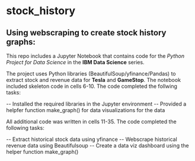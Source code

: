 # stock_history
## Using webscraping to create stock history graphs:

This repo includes a Jupyter Notebook that contains code for the *Python Project for Data Science* in the **IBM Data Science** series.

The project uses Python libraries (BeautifulSoup/yfinance/Pandas) to extract stock and revenue data for **Tesla** and **GameStop**. The notebook included skeleton code in cells 6-10. The code completed the follwing tasks:

-- Installed the required libraries in the Jupyter environment
-- Provided a helpfer function make_graph() for data visualizations for the data

All additional code was written in cells 11-35. The code completed the following tasks:

-- Extract historical stock data using yfinance
-- Webscrape historical revenue data using Beautifulsoup
-- Create a data viz dashboard using the helper function make_graph()






